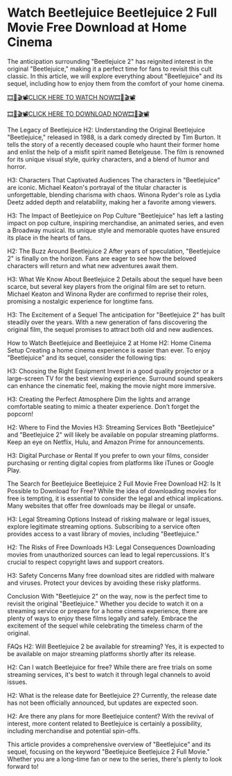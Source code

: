 # Watch Beetlejuice Beetlejuice 2 Full Movie Free Download at Home Cinema
The anticipation surrounding "Beetlejuice 2" has reignited interest in the original "Beetlejuice," making it a perfect time for fans to revisit this cult classic. In this article, we will explore everything about "Beetlejuice" and its sequel, including how to enjoy them from the comfort of your home cinema.

[🎞️🎥🎬📽️CLICK HERE TO WATCH NOW🎞️🎥🎬📽️](https://cutt.ly/jeT5jc3y)

[🎞️🎥🎬📽️CLICK HERE TO DOWNLOAD NOW🎞️🎥🎬📽️](https://cutt.ly/jeT5jc3y)

The Legacy of Beetlejuice
H2: Understanding the Original Beetlejuice
"Beetlejuice," released in 1988, is a dark comedy directed by Tim Burton. It tells the story of a recently deceased couple who haunt their former home and enlist the help of a misfit spirit named Betelgeuse. The film is renowned for its unique visual style, quirky characters, and a blend of humor and horror.

H3: Characters That Captivated Audiences
The characters in "Beetlejuice" are iconic. Michael Keaton's portrayal of the titular character is unforgettable, blending charisma with chaos. Winona Ryder's role as Lydia Deetz added depth and relatability, making her a favorite among viewers.

H3: The Impact of Beetlejuice on Pop Culture
"Beetlejuice" has left a lasting impact on pop culture, inspiring merchandise, an animated series, and even a Broadway musical. Its unique style and memorable quotes have ensured its place in the hearts of fans.

H2: The Buzz Around Beetlejuice 2
After years of speculation, "Beetlejuice 2" is finally on the horizon. Fans are eager to see how the beloved characters will return and what new adventures await them.

H3: What We Know About Beetlejuice 2
Details about the sequel have been scarce, but several key players from the original film are set to return. Michael Keaton and Winona Ryder are confirmed to reprise their roles, promising a nostalgic experience for longtime fans.

H3: The Excitement of a Sequel
The anticipation for "Beetlejuice 2" has built steadily over the years. With a new generation of fans discovering the original film, the sequel promises to attract both old and new audiences.

How to Watch Beetlejuice and Beetlejuice 2 at Home
H2: Home Cinema Setup
Creating a home cinema experience is easier than ever. To enjoy "Beetlejuice" and its sequel, consider the following tips:

H3: Choosing the Right Equipment
Invest in a good quality projector or a large-screen TV for the best viewing experience. Surround sound speakers can enhance the cinematic feel, making the movie night more immersive.

H3: Creating the Perfect Atmosphere
Dim the lights and arrange comfortable seating to mimic a theater experience. Don’t forget the popcorn!

H2: Where to Find the Movies
H3: Streaming Services
Both "Beetlejuice" and "Beetlejuice 2" will likely be available on popular streaming platforms. Keep an eye on Netflix, Hulu, and Amazon Prime for announcements.

H3: Digital Purchase or Rental
If you prefer to own your films, consider purchasing or renting digital copies from platforms like iTunes or Google Play.

The Search for Beetlejuice Beetlejuice 2 Full Movie Free Download
H2: Is It Possible to Download for Free?
While the idea of downloading movies for free is tempting, it is essential to consider the legal and ethical implications. Many websites that offer free downloads may be illegal or unsafe.

H3: Legal Streaming Options
Instead of risking malware or legal issues, explore legitimate streaming options. Subscribing to a service often provides access to a vast library of movies, including "Beetlejuice."

H2: The Risks of Free Downloads
H3: Legal Consequences
Downloading movies from unauthorized sources can lead to legal repercussions. It's crucial to respect copyright laws and support creators.

H3: Safety Concerns
Many free download sites are riddled with malware and viruses. Protect your devices by avoiding these risky platforms.

Conclusion
With "Beetlejuice 2" on the way, now is the perfect time to revisit the original "Beetlejuice." Whether you decide to watch it on a streaming service or prepare for a home cinema experience, there are plenty of ways to enjoy these films legally and safely. Embrace the excitement of the sequel while celebrating the timeless charm of the original.

FAQs
H2: Will Beetlejuice 2 be available for streaming?
Yes, it is expected to be available on major streaming platforms shortly after its release.

H2: Can I watch Beetlejuice for free?
While there are free trials on some streaming services, it's best to watch it through legal channels to avoid issues.

H2: What is the release date for Beetlejuice 2?
Currently, the release date has not been officially announced, but updates are expected soon.

H2: Are there any plans for more Beetlejuice content?
With the revival of interest, more content related to Beetlejuice is certainly a possibility, including merchandise and potential spin-offs.

This article provides a comprehensive overview of "Beetlejuice" and its sequel, focusing on the keyword "Beetlejuice Beetlejuice 2 Full Movie." Whether you are a long-time fan or new to the series, there's plenty to look forward to!
